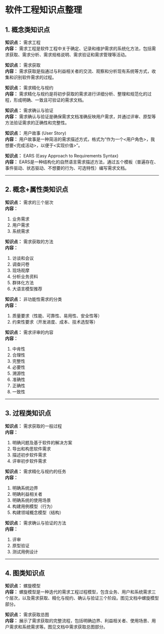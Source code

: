 # 软件工程知识点整理

## 1. 概念类知识点

**知识点：** 需求工程  
**内容：** 需求工程是软件工程中关于确定、记录和维护需求的系统化方法，包括需求获取、需求分析、需求规格说明、需求验证和需求管理等活动。

**知识点：** 需求获取  
**内容：** 需求获取是指通过与利益相关者的交流、观察和分析现有系统等方式，收集和识别软件需求的过程。

**知识点：** 需求精化与规约  
**内容：** 需求精化与规约是将初步获取的需求进行详细分析、整理和规范化的过程，形成明确、一致且可验证的需求文档。

**知识点：** 需求确认与验证  
**内容：** 需求确认与验证是确保需求文档准确反映用户需求，并通过评审、原型等方法验证需求的正确性和完整性。

**知识点：** 用户故事 (User Story)  
**内容：** 用户故事是一种简洁的需求描述方式，格式为“作为一个<用户角色>，我想要<完成活动>，以便于<实现价值>”。

**知识点：** EARS (Easy Approach to Requirements Syntax)  
**内容：** EARS是一种结构化的自然语言需求描述方法，通过五个模板（普遍存在、事件驱动、状态驱动、不想要的行为、可选特性）编写需求文档。

---

## 2. 概念+属性类知识点

**知识点：** 需求的三个层次  
**内容：**  
1. 业务需求  
2. 用户需求  
3. 系统需求  

**知识点：** 需求获取的方法  
**内容：**  
1. 访谈和会议  
2. 调查问卷  
3. 现场观摩  
4. 分析业务资料  
5. 群体化方法  
6. 大语言模型推荐  

**知识点：** 非功能性需求的分类  
**内容：**  
1. 质量要求（性能、可靠性、易用性、安全性等）  
2. 约束性要求（开发进度、成本、技术选型等）  

**知识点：** 需求评审的内容  
**内容：**  
1. 中肯性  
2. 合理性  
3. 完整性  
4. 必要性  
5. 溯源性  
6. 准确性  
7. 正确性  
8. 一致性  

---

## 3. 过程类知识点

**知识点：** 需求获取的一般过程  
**内容：**  
1. 明确问题及基于软件的解决方案  
2. 导出和构思软件需求  
3. 描述初步软件需求  
4. 评审初步软件需求  

**知识点：** 需求精化与规约的任务  
**内容：**  
1. 明确系统边界  
2. 明确利益相关者  
3. 明确系统的使用场景  
4. 构建用例模型（行为）  
5. 构建领域概念模型（结构）  

**知识点：** 需求确认与验证的方法  
**内容：**  
1. 评审  
2. 原型验证  
3. 测试用例设计  

---

## 4. 图类知识点

**知识点：** 螺旋模型  
**内容：** 螺旋模型是一种迭代的需求工程过程模型，包含业务、用户和系统需求三个层次，以及需求获取、精化与规约、确认与验证三个阶段。图见文档中螺旋模型部分。

**知识点：** 需求获取总图  
**内容：** 展示了需求获取的完整流程，包括明确边界、利益相关者、使用场景、用户需求和系统需求等。图见文档中需求获取总图部分。
